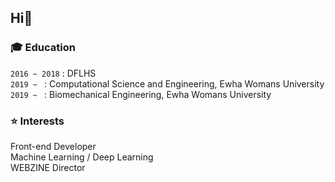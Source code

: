 <H2>Hi👋</h2>
<h3>🎓 Education</h3>

`2016 ~ 2018` : DFLHS<br>
`2019 ~ ` : Computational Science and Engineering, Ewha Womans University<br>
`2019 ~ ` : Biomechanical Engineering, Ewha Womans University</h5>

<h3>⭐ Interests</h3>
Front-end Developer<br>
Machine Learning / Deep Learning<br>
WEBZINE Director<br>
